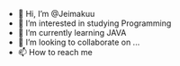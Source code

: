 - 👋 Hi, I’m @Jeimakuu
- 👀 I’m interested in studying Programming
- 🌱 I’m currently learning JAVA
- 💞️ I’m looking to collaborate on ...
- 📫 How to reach me

<!---
Jeimakuu/Jeimakuu is a ✨ special ✨ repository because its `README.md` (this file) appears on your GitHub profile.
You can click the Preview link to take a look at your changes.
--->
